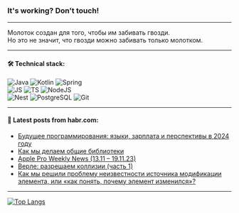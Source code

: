 ### It's working? Don't touch!

---
Молоток создан для того, чтобы им забивать гвозди. <br>
Но это не значит, что гвозди можно забивать только молотком.

---

#### 🛠️ Technical stack:

![Java](https://img.shields.io/badge/Java-informational?logo=Oracle&style=flat&logoColor=white&color=FF4500)
![Kotlin](https://img.shields.io/badge/Kotlin-informational?logo=Kotlin&style=flat&logoColor=white&color=774D97)
![Spring](https://img.shields.io/badge/SpringBoot-informational?logo=SpringBoot&style=flat&logoColor=white&color=6DB33F) <br>
![JS](https://img.shields.io/badge/JS-informational?logo=javaScript&style=flat&logoColor=black&color=F7Df1E)
![TS](https://img.shields.io/badge/TypeScript-informational?logo=typeScript&style=flat&logoColor=black&color=0667A8)
![NodeJS](https://img.shields.io/badge/NodeJS-informational?logo=node.js&style=flat&logoColor=white&color=70A760) <br>
![Nest](https://img.shields.io/badge/NestJS-informational?logo=NestJS&style=flat&logoColor=white&color=E0234E)
![PostgreSQL](https://img.shields.io/badge/PostgreSQL-informational?logo=PostgreSQL&style=flat&logoColor=white&color=DAA520)
![Git](https://img.shields.io/badge/Git-informational?logo=git&style=flat&logoColor=white&color=778899)

___

#### 💬 Latest posts from habr.com:

<!-- BLOG-POST-LIST:START -->
- [Будущее программирования: языки, зарплата и перспективы в 2024 году](https://habr.com/ru/companies/lanit/articles/774334/?utm_source=habrahabr&utm_medium=rss&utm_campaign=774334)
- [Как мы делаем общие библиотеки](https://habr.com/ru/companies/nlmk/articles/770100/?utm_source=habrahabr&utm_medium=rss&utm_campaign=770100)
- [Apple Pro Weekly News &lpar;13.11 – 19.11.23&rpar;](https://habr.com/ru/articles/775238/?utm_source=habrahabr&utm_medium=rss&utm_campaign=775238)
- [Верле: разрешаем коллизии &lpar;часть 1&rpar;](https://habr.com/ru/articles/775228/?utm_source=habrahabr&utm_medium=rss&utm_campaign=775228)
- [Как мы решили проблему неизвестности источника модификации элемента, или «как понять, почему элемент изменился»?](https://habr.com/ru/companies/domrf/articles/775170/?utm_source=habrahabr&utm_medium=rss&utm_campaign=775170)
<!-- BLOG-POST-LIST:END -->

---
[![Top Langs](https://github-readme-stats-git-master-advtsetting-gmailcom.vercel.app/api/top-langs/?username=zloylis&langs_count=10&hide_title=false&title_color=e6edf3&size_weight=0.5&count_weight=0.5&layout=compact&hide_border=true&theme=dracula)](https://github.com/zloylis)

<!-- ![GitHub stats](https://github-readme-stats-git-master-advtsetting-gmailcom.vercel.app/api?username=zloylis&show_icons=true&hide_border=true&theme=dracula&hide_title=true&include_all_commits=true&count_private=true&hide=contribs&hide_rank=true) -->
